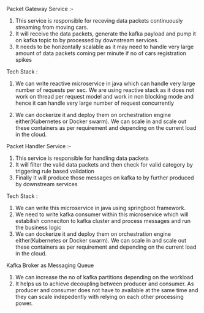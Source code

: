 Packet Gateway Service :-

1. This service is responsible for receving data packets continuously streaming from moving cars.
2. It will receive the data packets, generate the kafka payload and pump it on kafka topic to by processed by
   downstream services.
3. It needs to be horizontally scalable as it may need to handle very large amount of data packets coming per minute if no of cars registration
   spikes 
   
     
Tech Stack :

1. We can write reactive microservice in java which can handle very large number of requests per sec. We are using reactive stack
   as it does not work on thread per request model and work in non blocking mode and hence it can handle very large number of request
   concurrently
   
2. We can dockerize it and deploy them on orchestration engine either(Kubernetes or Docker swarm). We can scale in and scale out
   these containers as per requirement and depending on the current load in the cloud.  
   
Packet Handler Service :-

1. This service is responsible for handling data packets
2. It will filter the valid data packets and then check for valid category by triggering rule based validation
3. Finally It will produce those messages on kafka to by further produced by downstream services

Tech Stack :

1. We can write this microservice in java using springboot framework. 
2. We need to write kafka consumer within this microservice which will estabilish conneciton to kafka cluster 
   and process messages and run the business logic
3. We can dockerize it and deploy them on orchestration engine either(Kubernetes or Docker swarm). We can scale in and scale out
   these containers as per requirement and depending on the current load in the cloud.


   
Kafka Broker as Messaging Queue

1. We can increase the no of kafka partitions depending on the workload
2. It helps us to achieve decoupling between producer and consumer. As producer and consumer does not have to available at the same time
   and they can scale indepedently with relying on each other processing power.



   
